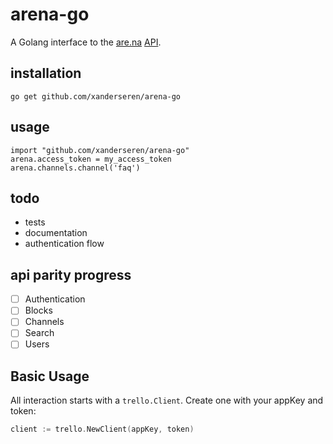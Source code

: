 # arena-go

A Golang interface to the [are.na](https://www.are.na/) [API](https://dev.are.na/documentation).

## installation

    go get github.com/xanderseren/arena-go

## usage

    import "github.com/xanderseren/arena-go"
    arena.access_token = my_access_token
    arena.channels.channel('faq')

## todo

- tests
- documentation
- authentication flow

## api parity progress

- [ ] Authentication
- [ ] Blocks
- [ ] Channels
- [ ] Search
- [ ] Users

## Basic Usage

All interaction starts with a `trello.Client`. Create one with your appKey and token:

```Go
client := trello.NewClient(appKey, token)
```
